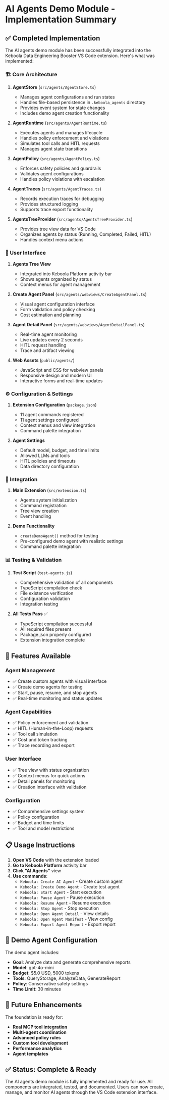 # AI Agents Demo Module - Implementation Summary

## ✅ Completed Implementation

The AI agents demo module has been successfully integrated into the Keboola Data Engineering Booster VS Code extension. Here's what was implemented:

### 🏗️ Core Architecture

1. **AgentStore** (`src/agents/AgentStore.ts`)
   - Manages agent configurations and run states
   - Handles file-based persistence in `.keboola_agents` directory
   - Provides event system for state changes
   - Includes demo agent creation functionality

2. **AgentRuntime** (`src/agents/AgentRuntime.ts`)
   - Executes agents and manages lifecycle
   - Handles policy enforcement and violations
   - Simulates tool calls and HITL requests
   - Manages agent state transitions

3. **AgentPolicy** (`src/agents/AgentPolicy.ts`)
   - Enforces safety policies and guardrails
   - Validates agent configurations
   - Handles policy violations with escalation

4. **AgentTraces** (`src/agents/AgentTraces.ts`)
   - Records execution traces for debugging
   - Provides structured logging
   - Supports trace export functionality

5. **AgentsTreeProvider** (`src/agents/AgentsTreeProvider.ts`)
   - Provides tree view data for VS Code
   - Organizes agents by status (Running, Completed, Failed, HITL)
   - Handles context menu actions

### 🎨 User Interface

1. **Agents Tree View**
   - Integrated into Keboola Platform activity bar
   - Shows agents organized by status
   - Context menus for agent management

2. **Create Agent Panel** (`src/agents/webviews/CreateAgentPanel.ts`)
   - Visual agent configuration interface
   - Form validation and policy checking
   - Cost estimation and planning

3. **Agent Detail Panel** (`src/agents/webviews/AgentDetailPanel.ts`)
   - Real-time agent monitoring
   - Live updates every 2 seconds
   - HITL request handling
   - Trace and artifact viewing

4. **Web Assets** (`public/agents/`)
   - JavaScript and CSS for webview panels
   - Responsive design and modern UI
   - Interactive forms and real-time updates

### ⚙️ Configuration & Settings

1. **Extension Configuration** (`package.json`)
   - 11 agent commands registered
   - 11 agent settings configured
   - Context menus and view integration
   - Command palette integration

2. **Agent Settings**
   - Default model, budget, and time limits
   - Allowed LLMs and tools
   - HITL policies and timeouts
   - Data directory configuration

### 🔧 Integration

1. **Main Extension** (`src/extension.ts`)
   - Agents system initialization
   - Command registration
   - Tree view creation
   - Event handling

2. **Demo Functionality**
   - `createDemoAgent()` method for testing
   - Pre-configured demo agent with realistic settings
   - Command palette integration

### 📊 Testing & Validation

1. **Test Script** (`test-agents.js`)
   - Comprehensive validation of all components
   - TypeScript compilation check
   - File existence verification
   - Configuration validation
   - Integration testing

2. **All Tests Pass** ✅
   - TypeScript compilation successful
   - All required files present
   - Package.json properly configured
   - Extension integration complete

## 🚀 Features Available

### Agent Management
- ✅ Create custom agents with visual interface
- ✅ Create demo agents for testing
- ✅ Start, pause, resume, and stop agents
- ✅ Real-time monitoring and status updates

### Agent Capabilities
- ✅ Policy enforcement and validation
- ✅ HITL (Human-in-the-Loop) requests
- ✅ Tool call simulation
- ✅ Cost and token tracking
- ✅ Trace recording and export

### User Interface
- ✅ Tree view with status organization
- ✅ Context menus for quick actions
- ✅ Detail panels for monitoring
- ✅ Creation interface with validation

### Configuration
- ✅ Comprehensive settings system
- ✅ Policy configuration
- ✅ Budget and time limits
- ✅ Tool and model restrictions

## 📋 Usage Instructions

1. **Open VS Code** with the extension loaded
2. **Go to Keboola Platform** activity bar
3. **Click "AI Agents"** view
4. **Use commands**:
   - `Keboola: Create AI Agent` - Create custom agent
   - `Keboola: Create Demo Agent` - Create test agent
   - `Keboola: Start Agent` - Start execution
   - `Keboola: Pause Agent` - Pause execution
   - `Keboola: Resume Agent` - Resume execution
   - `Keboola: Stop Agent` - Stop execution
   - `Keboola: Open Agent Detail` - View details
   - `Keboola: Open Agent Manifest` - View config
   - `Keboola: Export Agent Report` - Export report

## 🎯 Demo Agent Configuration

The demo agent includes:
- **Goal**: Analyze data and generate comprehensive reports
- **Model**: gpt-4o-mini
- **Budget**: $5.0 USD, 5000 tokens
- **Tools**: QueryStorage, AnalyzeData, GenerateReport
- **Policy**: Conservative safety settings
- **Time Limit**: 30 minutes

## 🔮 Future Enhancements

The foundation is ready for:
- **Real MCP tool integration**
- **Multi-agent coordination**
- **Advanced policy rules**
- **Custom tool development**
- **Performance analytics**
- **Agent templates**

## ✅ Status: Complete & Ready

The AI agents demo module is fully implemented and ready for use. All components are integrated, tested, and documented. Users can now create, manage, and monitor AI agents through the VS Code extension interface. 